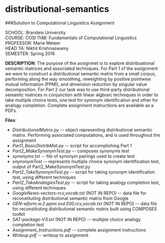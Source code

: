 # distributional-semantics
###Solution to Computational Linguistics Assignment

SCHOOL: Brandeis University  
COURSE: COSI 114B: Fundamentals of Computational Linguistics  
PROFESSOR: Marie Meteer  
HEAD TA: Nikhil Krishnaswamy  
SEMESTER: Spring 2016

**DESCRIPTION**: The purpose of the assignmet is to explore distribuational semantic matrices and associated techniques. For Part 1 of the assignment we were to construct a distributional semantic matrix from a small corpus, performing along the way smoothing, reweighting by positive pointwise mutual information (PPMI), and dimension reduction by singular value decomposition. For Part 2 our task was to use third-party distributional semantic matrices in conjunction with linear algbraic techniques in order to take multiple choice tests, one test for synonym identification and other for analogy completion. Complete assignment instructions are available as a PDFs.

**Files**:  
+ *DistributionalMatrix.py* -- object representing distributional semantic matrix. Performing associated computations, and is used throughout the assignment
+ *Part1_BasicDistribMat.py* -- script for accomplishing Part 1  
+ *Part2_MakeSynonymTest.py* -- composes synonyms test  
+ *synonyms.txt* -- file of synonym pairings used to create test  
+ *snynonymTest* -- represents multiple choice synonym identification test, output of Part2_MakeSynonymTest.py  
+ *Part2_TakeSynonymTest.py* -- script for taking synonym identification test, using different techniques  
+ *Part2_TakeAnalogiesTest.py* -- script for taking analogy completion test, using different techniques  
+ *GoogleNews-vectors-rcv_vocab.txt* (NOT IN REPO) -- data file for reconstituting distributional semantic matrix from Google  
+ *GEN-wform.w.2.ppmi.svd.500.rcv_vocab.txt* (NOT IN REPO) -- data file for reconstituting distributional semantic matrix built using COMPOSES toolkit  
+ *SAT-package-V3.txt* (NOT IN REPO) -- multiple choice analogy completion test  
+ *Assignment_Instructions.pdf* -- complete assignment instructions
+ *Writeup.pdf* -- writeup to assignment 
